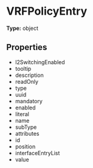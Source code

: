 # VRFPolicyEntry


**Type:** object

## Properties
* l2SwitchingEnabled
* tooltip
* description
* readOnly
* type
* uuid
* mandatory
* enabled
* literal
* name
* subType
* attributes
* id
* position
* interfaceEntryList
* value
